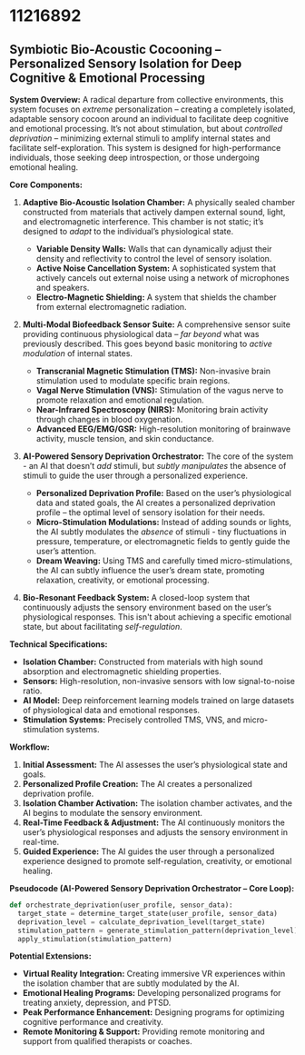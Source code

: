 # 11216892

## Symbiotic Bio-Acoustic Cocooning – Personalized Sensory Isolation for Deep Cognitive & Emotional Processing

**System Overview:** A radical departure from collective environments, this system focuses on *extreme* personalization – creating a completely isolated, adaptable sensory cocoon around an individual to facilitate deep cognitive and emotional processing. It’s not about stimulation, but about *controlled deprivation* – minimizing external stimuli to amplify internal states and facilitate self-exploration.  This system is designed for high-performance individuals, those seeking deep introspection, or those undergoing emotional healing.

**Core Components:**

1. **Adaptive Bio-Acoustic Isolation Chamber:** A physically sealed chamber constructed from materials that actively dampen external sound, light, and electromagnetic interference.  This chamber is not static; it’s designed to *adapt* to the individual’s physiological state.
    *   **Variable Density Walls:**  Walls that can dynamically adjust their density and reflectivity to control the level of sensory isolation.
    *   **Active Noise Cancellation System:**  A sophisticated system that actively cancels out external noise using a network of microphones and speakers.
    *   **Electro-Magnetic Shielding:**  A system that shields the chamber from external electromagnetic radiation.

2. **Multi-Modal Biofeedback Sensor Suite:**  A comprehensive sensor suite providing continuous physiological data – *far beyond* what was previously described. This goes beyond basic monitoring to *active modulation* of internal states.
    *   **Transcranial Magnetic Stimulation (TMS):**  Non-invasive brain stimulation used to modulate specific brain regions.
    *   **Vagal Nerve Stimulation (VNS):**  Stimulation of the vagus nerve to promote relaxation and emotional regulation.
    *   **Near-Infrared Spectroscopy (NIRS):** Monitoring brain activity through changes in blood oxygenation.
    *   **Advanced EEG/EMG/GSR:** High-resolution monitoring of brainwave activity, muscle tension, and skin conductance.

3. **AI-Powered Sensory Deprivation Orchestrator:** The core of the system - an AI that doesn’t *add* stimuli, but *subtly manipulates* the absence of stimuli to guide the user through a personalized experience.
    *   **Personalized Deprivation Profile:** Based on the user’s physiological data and stated goals, the AI creates a personalized deprivation profile – the optimal level of sensory isolation for their needs.
    *   **Micro-Stimulation Modulations:**  Instead of adding sounds or lights, the AI subtly modulates the *absence* of stimuli - tiny fluctuations in pressure, temperature, or electromagnetic fields to gently guide the user’s attention.
    *   **Dream Weaving:** Using TMS and carefully timed micro-stimulations, the AI can subtly influence the user’s dream state, promoting relaxation, creativity, or emotional processing.

4. **Bio-Resonant Feedback System:** A closed-loop system that continuously adjusts the sensory environment based on the user’s physiological responses. This isn't about achieving a specific emotional state, but about facilitating *self-regulation*.

**Technical Specifications:**

*   **Isolation Chamber:** Constructed from materials with high sound absorption and electromagnetic shielding properties.
*   **Sensors:** High-resolution, non-invasive sensors with low signal-to-noise ratio.
*   **AI Model:** Deep reinforcement learning models trained on large datasets of physiological data and emotional responses.
*   **Stimulation Systems:** Precisely controlled TMS, VNS, and micro-stimulation systems.

**Workflow:**

1.  **Initial Assessment:** The AI assesses the user’s physiological state and goals.
2.  **Personalized Profile Creation:** The AI creates a personalized deprivation profile.
3.  **Isolation Chamber Activation:** The isolation chamber activates, and the AI begins to modulate the sensory environment.
4.  **Real-Time Feedback & Adjustment:** The AI continuously monitors the user’s physiological responses and adjusts the sensory environment in real-time.
5.  **Guided Experience:** The AI guides the user through a personalized experience designed to promote self-regulation, creativity, or emotional healing.

**Pseudocode (AI-Powered Sensory Deprivation Orchestrator – Core Loop):**

```python
def orchestrate_deprivation(user_profile, sensor_data):
  target_state = determine_target_state(user_profile, sensor_data)
  deprivation_level = calculate_deprivation_level(target_state)
  stimulation_pattern = generate_stimulation_pattern(deprivation_level)
  apply_stimulation(stimulation_pattern)
```

**Potential Extensions:**

*   **Virtual Reality Integration:** Creating immersive VR experiences within the isolation chamber that are subtly modulated by the AI.
*   **Emotional Healing Programs:** Developing personalized programs for treating anxiety, depression, and PTSD.
*   **Peak Performance Enhancement:** Designing programs for optimizing cognitive performance and creativity.
*   **Remote Monitoring & Support:** Providing remote monitoring and support from qualified therapists or coaches.